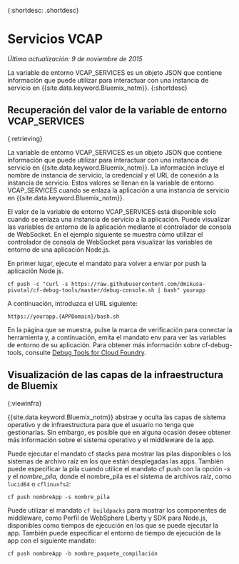 
{:shortdesc: .shortdesc}

# Servicios VCAP

*Última actualización: 9 de noviembre de 2015*


La variable de entorno VCAP_SERVICES es un objeto JSON que contiene
información que puede utilizar para interactuar con una instancia de servicio en
{{site.data.keyword.Bluemix_notm}}.
{:shortdesc}


## Recuperación del valor de la variable de entorno VCAP_SERVICES
{:retrieving}

La variable de entorno VCAP_SERVICES es un objeto JSON que contiene
información que puede utilizar para interactuar con una instancia de servicio en
{{site.data.keyword.Bluemix_notm}}. La información incluye el nombre de instancia de servicio, la credencial y el URL de conexión a la instancia de servicio. Estos valores se llenan en la variable de entorno VCAP_SERVICES cuando se enlaza la aplicación a una instancia de servicio en {{site.data.keyword.Bluemix_notm}}.

El valor de la variable de entorno VCAP_SERVICES está disponible solo cuando se enlaza una instancia de servicio a la aplicación. Puede visualizar las variables de entorno de la aplicación mediante el controlador de consola de WebSocket. En el ejemplo siguiente se muestra cómo utilizar el controlador de consola de WebSocket para visualizar las variables de entorno de una aplicación
Node.js.

En primer lugar, ejecute el mandato para volver a enviar por push la aplicación Node.js.
```
cf push -c "curl -s https://raw.githubusercontent.com/dmikusa-pivotal/cf-debug-tools/master/debug-console.sh | bash" yourapp
```
A continuación, introduzca el URL siguiente:
```
https://yourapp.{APPDomain}/bash.sh
```
En la página que se muestra, pulse la marca de verificación para conectar la herramienta y, a continuación, emita el mandato env para ver las variables de entorno de su aplicación. Para obtener más información sobre cf-debug-tools,
consulte [Debug
Tools for Cloud Foundry](https://github.com/dmikusa-pivotal/cf-debug-tools).


## Visualización de las capas de la infraestructura de Bluemix
{:viewinfra}


{{site.data.keyword.Bluemix_notm}} abstrae y oculta las capas de sistema operativo y de infraestructura para que el usuario no tenga que gestionarlas. Sin embargo, es posible que en alguna ocasión desee obtener más información sobre el sistema operativo y el middleware de la app.

Puede ejecutar el mandato cf stacks para mostrar las pilas disponibles o los sistemas de archivo raíz en los que están desplegadas las apps. También puede especificar la pila cuando utilice el mandato cf push con la opción *-s* y el *nombre_pila*, donde el nombre_pila es el sistema de archivos raíz, como `lucid64` o `cflinuxfs2`:
```
cf push nombreApp -s nombre_pila
```
Puede utilizar el mandato `cf buildpacks` para mostrar los componentes de middleware, como Perfil de WebSphere Liberty y SDK para Node.js, disponibles como tiempos de ejecución en los que se puede ejecutar la app. También puede especificar el entorno de tiempo de ejecución de la app con el siguiente mandato:
```
cf push nombreApp -b nombre_paquete_compilación
```
